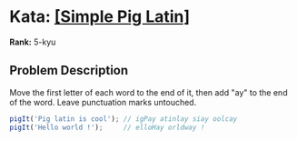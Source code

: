 # Kata: [\[Simple Pig Latin\]](https://www.codewars.com/kata/520b9d2ad5c005041100000f)

**Rank:** 5-kyu

## Problem Description
Move the first letter of each word to the end of it, then add "ay" to the end of the word. Leave punctuation marks untouched.

```javascript
pigIt('Pig latin is cool'); // igPay atinlay siay oolcay
pigIt('Hello world !');     // elloHay orldway !
